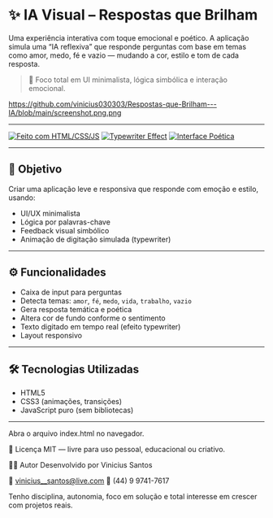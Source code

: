 # ✨ IA Visual – Respostas que Brilham

Uma experiência interativa com toque emocional e poético. A aplicação simula uma “IA reflexiva” que responde perguntas com base em temas como amor, medo, fé e vazio — mudando a cor, estilo e tom de cada resposta.

> 🌈 Foco total em UI minimalista, lógica simbólica e interação emocional.

https://github.com/vinicius030303/Respostas-que-Brilham---IA/blob/main/screenshot.png.png

---

[![Feito com HTML/CSS/JS](https://img.shields.io/badge/Stack-HTML%2FCSS%2FJS-blue)](#)
[![Typewriter Effect](https://img.shields.io/badge/Efeito-Typewriter-purple)](#)
[![Interface Poética](https://img.shields.io/badge/UI-Minimalista-lightgrey)](#)

---

## 🧠 Objetivo

Criar uma aplicação leve e responsiva que responde com emoção e estilo, usando:

- UI/UX minimalista  
- Lógica por palavras-chave  
- Feedback visual simbólico  
- Animação de digitação simulada (typewriter)

---

## ⚙️ Funcionalidades

- Caixa de input para perguntas
- Detecta temas: `amor`, `fé`, `medo`, `vida`, `trabalho`, `vazio`
- Gera resposta temática e poética
- Altera cor de fundo conforme o sentimento
- Texto digitado em tempo real (efeito typewriter)
- Layout responsivo

---

## 🛠️ Tecnologias Utilizadas

- HTML5  
- CSS3 (animações, transições)  
- JavaScript puro (sem bibliotecas)

---
Abra o arquivo index.html no navegador.

📄 Licença
MIT — livre para uso pessoal, educacional ou criativo.

🙋‍♂️ Autor
Desenvolvido por Vinicius Santos

📧 vinicius__santos@live.com
📱 (44) 9 9741-7617

Tenho disciplina, autonomia, foco em solução e total interesse em crescer com projetos reais.


